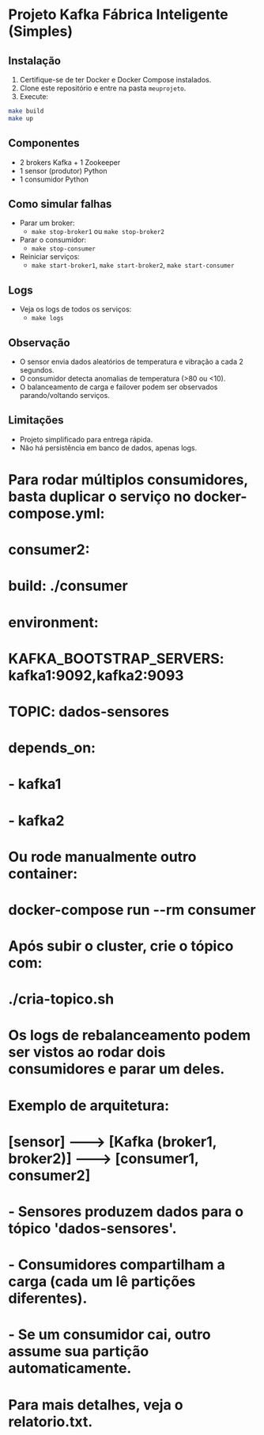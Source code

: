 # Projeto Kafka Fábrica Inteligente (Simples)

## Instalação

1. Certifique-se de ter Docker e Docker Compose instalados.
2. Clone este repositório e entre na pasta `meuprojeto`.
3. Execute:

```bash
make build
make up
```

## Componentes
- 2 brokers Kafka + 1 Zookeeper
- 1 sensor (produtor) Python
- 1 consumidor Python

## Como simular falhas
- Parar um broker:
  - `make stop-broker1` ou `make stop-broker2`
- Parar o consumidor:
  - `make stop-consumer`
- Reiniciar serviços:
  - `make start-broker1`, `make start-broker2`, `make start-consumer`

## Logs
- Veja os logs de todos os serviços:
  - `make logs`

## Observação
- O sensor envia dados aleatórios de temperatura e vibração a cada 2 segundos.
- O consumidor detecta anomalias de temperatura (>80 ou <10).
- O balanceamento de carga e failover podem ser observados parando/voltando serviços.

## Limitações
- Projeto simplificado para entrega rápida.
- Não há persistência em banco de dados, apenas logs.

# Para rodar múltiplos consumidores, basta duplicar o serviço no docker-compose.yml:
#
#  consumer2:
#    build: ./consumer
#    environment:
#      KAFKA_BOOTSTRAP_SERVERS: kafka1:9092,kafka2:9093
#      TOPIC: dados-sensores
#    depends_on:
#      - kafka1
#      - kafka2
#
# Ou rode manualmente outro container:
# docker-compose run --rm consumer

# Após subir o cluster, crie o tópico com:
# ./cria-topico.sh

# Os logs de rebalanceamento podem ser vistos ao rodar dois consumidores e parar um deles.

# Exemplo de arquitetura:
#
# [sensor] ---> [Kafka (broker1, broker2)] ---> [consumer1, consumer2]
#
# - Sensores produzem dados para o tópico 'dados-sensores'.
# - Consumidores compartilham a carga (cada um lê partições diferentes).
# - Se um consumidor cai, outro assume sua partição automaticamente.

# Para mais detalhes, veja o relatorio.txt.
